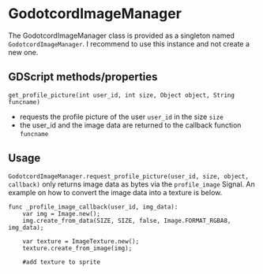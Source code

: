 # GodotcordImageManager
The GodotcordImageManager class is provided as a singleton named `GodotcordImageManager`. I recommend to use this instance and not create a new one.

## GDScript methods/properties

`get_profile_picture(int user_id, int size, Object object, String funcname)`
- requests the profile picture of the user `user_id` in the size `size`
- the user_id and the image data are returned to the callback function `funcname`

## Usage

`GodotcordImageManager.request_profile_picture(user_id, size, object, callback)` only returns image data as bytes via the `profile_image` Signal.
An example on how to convert the image data into a texture is below.

```GDScript
func _profile_image_callback(user_id, img_data):
	var img = Image.new();
	img.create_from_data(SIZE, SIZE, false, Image.FORMAT_RGBA8, img_data);
	
	var texture = ImageTexture.new();
	texture.create_from_image(img);
	
	#add texture to sprite
```